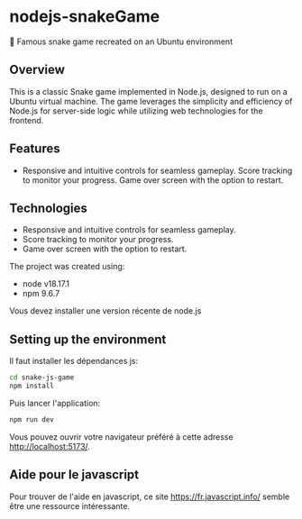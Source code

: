# nodejs-snakeGame
🐍 Famous snake game recreated on an Ubuntu environment

## Overview
This is a classic Snake game implemented in Node.js, designed to run on a Ubuntu virtual machine. The game leverages the simplicity and efficiency of Node.js for server-side logic while utilizing web technologies for the frontend.

## Features
- Responsive and intuitive controls for seamless gameplay.
Score tracking to monitor your progress.
Game over screen with the option to restart.

## Technologies
<ul>
    <li>Responsive and intuitive controls for seamless gameplay.</li>
    <li>Score tracking to monitor your progress.</li>
    <li>Game over screen with the option to restart.</li>
</ul>

The project was created using:

<ul>
    <li>node v18.17.1</li>
    <li>npm 9.6.7</li>
</ul>

Vous devez installer une version récente de node.js

## Setting up the environment

Il faut installer les dépendances js:

```bash
cd snake-js-game
npm install   
```

Puis lancer l'application:

```bash
npm run dev
```

Vous pouvez ouvrir votre navigateur préféré à cette adresse <a target="_blank" href="http://localhost:5173/">http://localhost:5173/</a>.

## Aide pour le javascript

Pour trouver de l'aide en javascript, ce site <a target="_blank" href="https://fr.javascript.info/">https://fr.javascript.info/</a> semble être une ressource intéressante.
